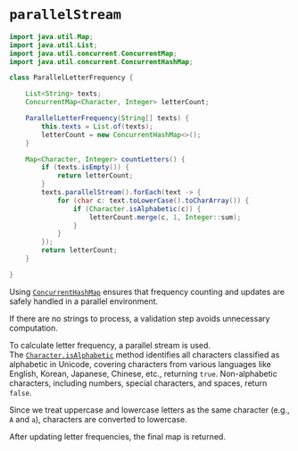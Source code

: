 # `parallelStream`

```java
import java.util.Map;
import java.util.List;
import java.util.concurrent.ConcurrentMap;
import java.util.concurrent.ConcurrentHashMap;

class ParallelLetterFrequency {

    List<String> texts;
    ConcurrentMap<Character, Integer> letterCount;

    ParallelLetterFrequency(String[] texts) {
        this.texts = List.of(texts);
        letterCount = new ConcurrentHashMap<>();
    }

    Map<Character, Integer> countLetters() {
        if (texts.isEmpty()) {
            return letterCount;
        }
        texts.parallelStream().forEach(text -> {
            for (char c: text.toLowerCase().toCharArray()) {
                if (Character.isAlphabetic(c)) {
                    letterCount.merge(c, 1, Integer::sum);
                }
            }
        });
        return letterCount;
    }

}
```

Using [`ConcurrentHashMap`][ConcurrentHashMap] ensures that frequency counting and updates are safely handled in a parallel environment.

If there are no strings to process, a validation step avoids unnecessary computation.

To calculate letter frequency, a parallel stream is used.  
The [`Character.isAlphabetic`][isAlphabetic] method identifies all characters classified as alphabetic in Unicode, covering characters from various languages like English, Korean, Japanese, Chinese, etc., returning `true`. 
Non-alphabetic characters, including numbers, special characters, and spaces, return `false`.

Since we treat uppercase and lowercase letters as the same character (e.g., `A` and `a`), characters are converted to lowercase.

After updating letter frequencies, the final map is returned.

[ConcurrentHashMap]: https://docs.oracle.com/javase/8/docs/api/java/util/concurrent/ConcurrentHashMap.html
[isAlphabetic]: https://docs.oracle.com/javase/8/docs/api/java/lang/Character.html#isAlphabetic-int-
